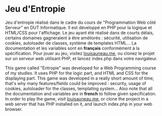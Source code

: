 Jeu d'Entropie
==============

Jeu d'entropie réalisé dans le cadre du cours de "Programmation Web côté Serveur" en DUT Informatique. Il est développé en PHP pour la logique et HTML/CSS pour l'affichage.
Le jeu ayant été réalisé dans de courts délais, certains domaines gagneraient à être améliorés : sécurité, utilisation de cookies, autoloader de classes, système de templates HTML... La documentation et les variables sont en **français** conformément à la spécification.
Pour jouer au jeu, visitez [louisauneau.me](louisauneau.me/storage/Entropie), ou clonez le projet sur un serveur web utilisant PHP, et lancez index.php dans votre navigateur.

This game called "Entropie" was developed for a Web Programming course of my studies. It uses PHP for the logic part, and HTML and CSS for the displaying part.
This game was developed in a really short amount of time, that's why many features/fields could be improved : security, usage of cookies, autoloader for the classes, templating system... Also note that all the documentation and variables are in **french** to follow given specification.
In order to play the game, visit [louisauneau.me](louisauneau.me/storage/Entropie), or clone the project in a web server that has PHP installed on it, and launch index.php in your web browser.